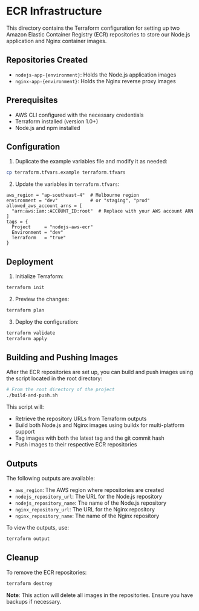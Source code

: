 # ECR Infrastructure

This directory contains the Terraform configuration for setting up two Amazon Elastic Container Registry (ECR) repositories to store our Node.js application and Nginx container images.

## Repositories Created

- `nodejs-app-{environment}`: Holds the Node.js application images
- `nginx-app-{environment}`: Holds the Nginx reverse proxy images

## Prerequisites

- AWS CLI configured with the necessary credentials
- Terraform installed (version 1.0+)
- Node.js and npm installed

## Configuration

1. Duplicate the example variables file and modify it as needed:

```bash
cp terraform.tfvars.example terraform.tfvars
```

2. Update the variables in `terraform.tfvars`:

```hcl
aws_region = "ap-southeast-4"  # Melbourne region
environment = "dev"            # or "staging", "prod"
allowed_aws_account_arns = [
  "arn:aws:iam::ACCOUNT_ID:root"  # Replace with your AWS account ARN
]
tags = {
  Project     = "nodejs-aws-ecr"
  Environment = "dev"
  Terraform   = "true"
}
```

## Deployment

1. Initialize Terraform:

```bash
terraform init
```

2. Preview the changes:

```bash
terraform plan
```

3. Deploy the configuration:

```bash
terraform validate
terraform apply
```

## Building and Pushing Images

After the ECR repositories are set up, you can build and push images using the script located in the root directory:

```bash
# From the root directory of the project
./build-and-push.sh
```

This script will:

- Retrieve the repository URLs from Terraform outputs
- Build both Node.js and Nginx images using buildx for multi-platform support
- Tag images with both the latest tag and the git commit hash
- Push images to their respective ECR repositories

## Outputs

The following outputs are available:

- `aws_region`: The AWS region where repositories are created
- `nodejs_repository_url`: The URL for the Node.js repository
- `nodejs_repository_name`: The name of the Node.js repository
- `nginx_repository_url`: The URL for the Nginx repository
- `nginx_repository_name`: The name of the Nginx repository

To view the outputs, use:

```bash
terraform output
```

## Cleanup

To remove the ECR repositories:

```bash
terraform destroy
```

**Note**: This action will delete all images in the repositories. Ensure you have backups if necessary.